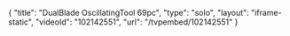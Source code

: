 {
    "title": "DualBlade OscillatingTool 69pc",
    "type": "solo",
    "layout": "iframe-static",
    "videoId": "102142551",
    "url": "\/tvpembed\/102142551"
}